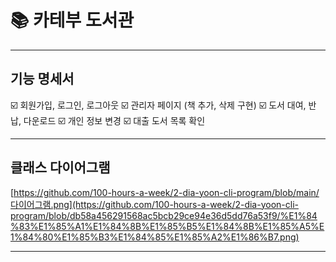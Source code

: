 # 📚 카테부 도서관
---

## 기능 명세서
☑️  회원가입, 로그인, 로그아웃
☑️ 관리자 페이지 (책 추가, 삭제 구현)
☑️ 도서 대여, 반납, 다운로드
☑️ 개인 정보 변경
☑️ 대출 도서 목록 확인

---

## 클래스 다이어그램
[https://github.com/100-hours-a-week/2-dia-yoon-cli-program/blob/main/다이어그램.png](https://github.com/100-hours-a-week/2-dia-yoon-cli-program/blob/db58a456291568ac5bcb29ce94e36d5dd76a53f9/%E1%84%83%E1%85%A1%E1%84%8B%E1%85%B5%E1%84%8B%E1%85%A5%E1%84%80%E1%85%B3%E1%84%85%E1%85%A2%E1%86%B7.png)

---
